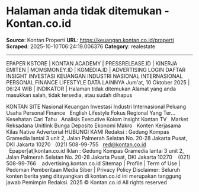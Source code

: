 # Halaman anda tidak ditemukan - Kontan.co.id

**Source**: Kontan Properti
**URL**: https://keuangan.kontan.co.id/properti
**Scraped**: 2025-10-10T06:24:19.006376
**Category**: realestate

---

EPAPER KSTORE | KONTAN ACADEMY | PRESSRELEASE.ID | KINERJA EMITEN | MOMSMONEY.ID | KGMEDIA.ID | ADVERTISING
LOGIN 
DAFTAR
 INSIGHT INVESTASI KEUANGAN INDUSTRI NASIONAL INTERNASIONAL PERSONAL FINANCE LIFESTYLE DATA
LAINNYA
Jum'at, 10 Oktober 2025 | 06:24 WIB | INDIKATOR |
Halaman tidak ditemukan 
Alamat yang anda masukkan salah, tidak tersedia, atau sudah dihapus





  
KONTAN SITE
Nasional
Keuangan
Investasi
Industri
Internasional
Peluang Usaha
Personal Finance
 
English
Lifestyle
Fokus
Regional
Yang Ter...
Kesehatan
Cari Tahu
 
Analisis
Executive
Kolom
Insight
Kontan TV
 
Market
Reksadana
Unitlink
Bunga Deposito
Ekonomi Makro
 
Konten Kerjasama
Kilas
Native
Advertorial
HUBUNGI KAMI
Redaksi : Gedung Kompas Gramedia lantai 3 unit 2, Jalan Palmerah Selatan No. 20-28 Jakarta Pusat, DKI Jakarta 10270
  (021) 508-99-755
  red@kontan.co.id
  Epaper[at]kontan.co.id
Iklan : Gedung Kompas Gramedia lantai 3 unit 2, Jalan Palmerah Selatan No. 20-28 Jakarta Pusat, DKI Jakarta 10270
   (021) 508-99-766
   advertising.kontan.co.id
Sitemap | Profile | Term of Use | Pedoman Pemberitaan Media Siber | Privacy Policy
Disclaimer: Seluruh konten berita yang ditayangkan di kontan.co.id ini merupakan tanggung jawab Pemimpin Redaksi.
2025 © Kontan.co.id All rights reserved
